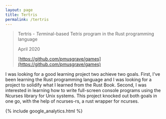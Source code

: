 ```yaml
---
layout: page
title: Tertris
permalink: /tertris
---
```


> Tertris - *Ter*minal-based Te*tris* program in the Rust programming language
>
> April 2020
>
> [https://github.com/pmusgrave/games](https://github.com/pmusgrave/games)

I was looking for a good learning project two achieve two goals. First, I've been learning the Rust programming language and I was looking for a project to solidify what I learned from the Rust Book. Second, I was interested in learning how to write full-screen console programs using the Ncurses library for Unix systems. This project knocked out both goals in one go, with the help of ncurses-rs, a rust wrapper for ncurses.

{% include google_analytics.html %}
